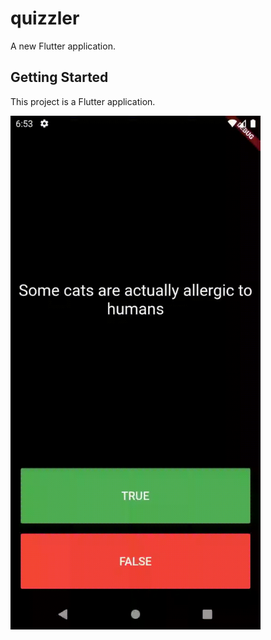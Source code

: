 # quizzler

A new Flutter application.

## Getting Started

This project is a Flutter application.

<img src = "https://github.com/meliodas-0/quizzler/blob/master/Quizzler.gif" width = "400">
